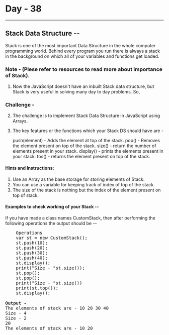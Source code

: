  # Day - 38
---
## Stack Data Structure --
Stack is one of the most important Data Structure in the whole computer programming world.
Behind every program you run there is always a stack in the background on which all of your variables and functions get loaded.
### Note - (Plese refer to resources to read more about importance of Stack).

1. Now the JavaScript doesn't have an inbuilt Stack data structure, but Stack is very useful in solving many day to day problems. So, 
### Challenge -  
2. The challenge is to implement Stack Data Structure in JavaScript using Arrays.
3. The key features or the functions which your Stack DS should have are - 

    push(element) - Adds the element at top of the stack.
    pop() - Removes the element present on top of the stack.
    size() - return the number of elements present in your stack.
    display() - prints the elements present in your stack.
    tos() - returns the element present on top of the stack.

#### Hints and Instructions: 
1. Use an Array as the base storage for storing elements of Stack.
2. You can use a variable for keeping track of index of top of the stack.
3. The size of the stack is nothing but the index of the element present on top of stack.

#### Examples to check working of your Stack -- 
If you have made a class names CustomStack, then after performing the following operations the output should be -- 
<pre>    Operations
    var st = new CustomStack();
    st.push(10);
    st.push(20);
    st.push(30);
    st.push(40);
    st.display();
    print("Size - "st.size());
    st.pop();
    st.pop();
    print("Size - "st.size())
    print(st.top());
    st.display();

<b>Output -</b> 
The elements of stack are - 10 20 30 40
Size - 4
Size - 2
20
The elements of stack are - 10 20
</pre>